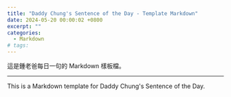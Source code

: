 ```yaml
---
title: "Daddy Chung's Sentence of the Day - Template Markdown"
date: 2024-05-20 00:00:02 +0800
excerpt: ""
categories:
  - Markdown
# tags:
---
```


這是鍾老爸每日一句的 Markdown 樣板檔。

---

This is a Markdown template for Daddy Chung's Sentence of the Day.
